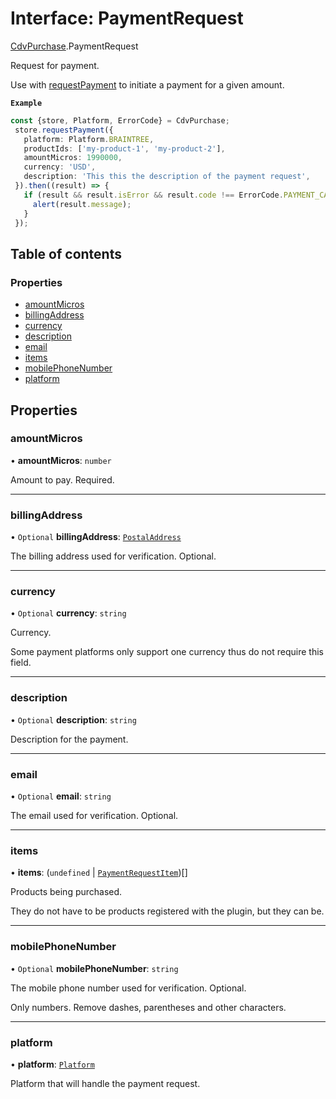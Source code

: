 # Interface: PaymentRequest

[CdvPurchase](../modules/CdvPurchase.md).PaymentRequest

Request for payment.

Use with [requestPayment](../classes/CdvPurchase.Store.md#requestpayment) to initiate a payment for a given amount.

**`Example`**

```ts
const {store, Platform, ErrorCode} = CdvPurchase;
 store.requestPayment({
   platform: Platform.BRAINTREE,
   productIds: ['my-product-1', 'my-product-2'],
   amountMicros: 1990000,
   currency: 'USD',
   description: 'This this the description of the payment request',
 }).then((result) => {
   if (result && result.isError && result.code !== ErrorCode.PAYMENT_CANCELLED) {
     alert(result.message);
   }
 });
```

## Table of contents

### Properties

- [amountMicros](CdvPurchase.PaymentRequest.md#amountmicros)
- [billingAddress](CdvPurchase.PaymentRequest.md#billingaddress)
- [currency](CdvPurchase.PaymentRequest.md#currency)
- [description](CdvPurchase.PaymentRequest.md#description)
- [email](CdvPurchase.PaymentRequest.md#email)
- [items](CdvPurchase.PaymentRequest.md#items)
- [mobilePhoneNumber](CdvPurchase.PaymentRequest.md#mobilephonenumber)
- [platform](CdvPurchase.PaymentRequest.md#platform)

## Properties

### amountMicros

• **amountMicros**: `number`

Amount to pay. Required.

___

### billingAddress

• `Optional` **billingAddress**: [`PostalAddress`](CdvPurchase.PostalAddress.md)

The billing address used for verification. Optional.

___

### currency

• `Optional` **currency**: `string`

Currency.

Some payment platforms only support one currency thus do not require this field.

___

### description

• `Optional` **description**: `string`

Description for the payment.

___

### email

• `Optional` **email**: `string`

The email used for verification. Optional.

___

### items

• **items**: (`undefined` \| [`PaymentRequestItem`](CdvPurchase.PaymentRequestItem.md))[]

Products being purchased.

They do not have to be products registered with the plugin, but they can be.

___

### mobilePhoneNumber

• `Optional` **mobilePhoneNumber**: `string`

The mobile phone number used for verification. Optional.

Only numbers. Remove dashes, parentheses and other characters.

___

### platform

• **platform**: [`Platform`](../enums/CdvPurchase.Platform.md)

Platform that will handle the payment request.
